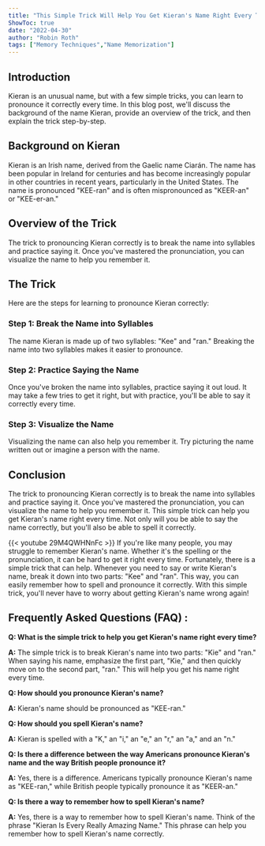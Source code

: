 ```yaml
---
title: "This Simple Trick Will Help You Get Kieran's Name Right Every Time!"
ShowToc: true 
date: "2022-04-30"
author: "Robin Roth" 
tags: ["Memory Techniques","Name Memorization"]
---
```

## Introduction

Kieran is an unusual name, but with a few simple tricks, you can learn to pronounce it correctly every time. In this blog post, we'll discuss the background of the name Kieran, provide an overview of the trick, and then explain the trick step-by-step.

## Background on Kieran

Kieran is an Irish name, derived from the Gaelic name Ciarán. The name has been popular in Ireland for centuries and has become increasingly popular in other countries in recent years, particularly in the United States. The name is pronounced "KEE-ran" and is often mispronounced as "KEER-an" or "KEE-er-an."

## Overview of the Trick

The trick to pronouncing Kieran correctly is to break the name into syllables and practice saying it. Once you've mastered the pronunciation, you can visualize the name to help you remember it.

## The Trick

Here are the steps for learning to pronounce Kieran correctly:

### Step 1: Break the Name into Syllables

The name Kieran is made up of two syllables: "Kee" and "ran." Breaking the name into two syllables makes it easier to pronounce.

### Step 2: Practice Saying the Name

Once you've broken the name into syllables, practice saying it out loud. It may take a few tries to get it right, but with practice, you'll be able to say it correctly every time.

### Step 3: Visualize the Name

Visualizing the name can also help you remember it. Try picturing the name written out or imagine a person with the name.

## Conclusion

The trick to pronouncing Kieran correctly is to break the name into syllables and practice saying it. Once you've mastered the pronunciation, you can visualize the name to help you remember it. This simple trick can help you get Kieran's name right every time. Not only will you be able to say the name correctly, but you'll also be able to spell it correctly.

{{< youtube 29M4QWHNnFc >}} 
If you're like many people, you may struggle to remember Kieran's name. Whether it's the spelling or the pronunciation, it can be hard to get it right every time. Fortunately, there is a simple trick that can help. Whenever you need to say or write Kieran's name, break it down into two parts: "Kee" and "ran". This way, you can easily remember how to spell and pronounce it correctly. With this simple trick, you'll never have to worry about getting Kieran's name wrong again!

## Frequently Asked Questions (FAQ) :
**Q: What is the simple trick to help you get Kieran's name right every time?**

**A:** The simple trick is to break Kieran's name into two parts: "Kie" and "ran." When saying his name, emphasize the first part, "Kie," and then quickly move on to the second part, "ran." This will help you get his name right every time.

**Q: How should you pronounce Kieran's name?**

**A:** Kieran's name should be pronounced as "KEE-ran." 

**Q: How should you spell Kieran's name?**

**A:** Kieran is spelled with a "K," an "i," an "e," an "r," an "a," and an "n." 

**Q: Is there a difference between the way Americans pronounce Kieran's name and the way British people pronounce it?**

**A:** Yes, there is a difference. Americans typically pronounce Kieran's name as "KEE-ran," while British people typically pronounce it as "KEER-an."

**Q: Is there a way to remember how to spell Kieran's name?**

**A:** Yes, there is a way to remember how to spell Kieran's name. Think of the phrase "Kieran Is Every Really Amazing Name." This phrase can help you remember how to spell Kieran's name correctly.






